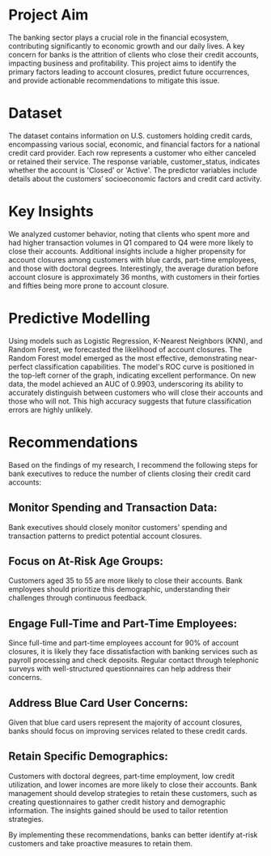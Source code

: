 # Project Aim
The banking sector plays a crucial role in the financial ecosystem, contributing significantly to economic growth and our daily lives. A key concern for banks is the attrition of clients who close their credit accounts, impacting business and profitability. This project aims to identify the primary factors leading to account closures, predict future occurrences, and provide actionable recommendations to mitigate this issue.

# Dataset
The dataset contains information on U.S. customers holding credit cards, encompassing various social, economic, and financial factors for a national credit card provider. Each row represents a customer who either canceled or retained their service. The response variable, customer_status, indicates whether the account is 'Closed' or 'Active'. The predictor variables include details about the customers’ socioeconomic factors and credit card activity.

# Key Insights
We analyzed customer behavior, noting that clients who spent more and had higher transaction volumes in Q1 compared to Q4 were more likely to close their accounts. Additional insights include a higher propensity for account closures among customers with blue cards, part-time employees, and those with doctoral degrees. Interestingly, the average duration before account closure is approximately 36 months, with customers in their forties and fifties being more prone to account closure.

# Predictive Modelling
Using models such as Logistic Regression, K-Nearest Neighbors (KNN), and Random Forest, we forecasted the likelihood of account closures. The Random Forest model emerged as the most effective, demonstrating near-perfect classification capabilities. The model's ROC curve is positioned in the top-left corner of the graph, indicating excellent performance. On new data, the model achieved an AUC of 0.9903, underscoring its ability to accurately distinguish between customers who will close their accounts and those who will not. This high accuracy suggests that future classification errors are highly unlikely.

# Recommendations
Based on the findings of my research, I recommend the following steps for bank executives to reduce the number of clients closing their credit card accounts:

## Monitor Spending and Transaction Data: 
Bank executives should closely monitor customers' spending and transaction patterns to predict potential account closures.
## Focus on At-Risk Age Groups: 
Customers aged 35 to 55 are more likely to close their accounts. Bank employees should prioritize this demographic, understanding their challenges through continuous feedback.
## Engage Full-Time and Part-Time Employees: 
Since full-time and part-time employees account for 90% of account closures, it is likely they face dissatisfaction with banking services such as payroll processing and check deposits. Regular contact through telephonic surveys with well-structured questionnaires can help address their concerns.
## Address Blue Card User Concerns: 
Given that blue card users represent the majority of account closures, banks should focus on improving services related to these credit cards.
## Retain Specific Demographics: 
Customers with doctoral degrees, part-time employment, low credit utilization, and lower incomes are more likely to close their accounts. Bank management should develop strategies to retain these customers, such as creating questionnaires to gather credit history and demographic information. The insights gained should be used to tailor retention strategies.

By implementing these recommendations, banks can better identify at-risk customers and take proactive measures to retain them.
